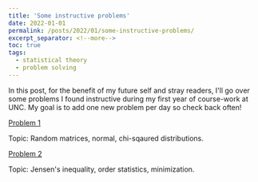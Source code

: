 ```yaml
---
title: 'Some instructive problems'
date: 2022-01-01
permalink: /posts/2022/01/some-instructive-problems/
excerpt_separator: <!--more-->
toc: true
tags:
  - statistical theory
  - problem solving
---
```


In this post, for the benefit of my future self and stray readers, I'll go over some problems I found instructive during my first year of course-work at UNC. My goal is to add one new problem per day so check back often!

[Problem 1](/images/problems/p1.pdf)

  Topic: Random matrices, normal, chi-sqaured distributions.
  
[Problem 2](/images/problems/p2.pdf)

  Topic: Jensen's inequality, order statistics, minimization.



